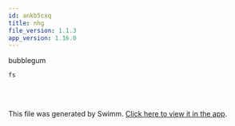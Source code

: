 ```yaml
---
id: ankb5cxq
title: nhg
file_version: 1.1.3
app_version: 1.16.0
---
```


bubblegum

`fs`<swm-token data-swm-token=":repositories/repository.js:1:2:2:`const fs = require(&#39;fs&#39;)`"/>

<br/>

<br/>

This file was generated by Swimm. [Click here to view it in the app](https://swimm-web-app.web.app/repos/Z2l0aHViJTNBJTNBZWNvbW0lM0ElM0Ftb3NoaWtzd2ltbQ==/docs/ankb5cxq).
